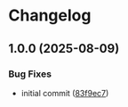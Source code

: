 # Changelog

## 1.0.0 (2025-08-09)


### Bug Fixes

* initial commit ([83f9ec7](https://github.com/matt-888/release-action/commit/83f9ec7a88294eb5197a630fda5efe2420b29664))
